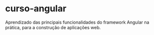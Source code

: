 # curso-angular
Aprendizado das principais funcionalidades do framework Angular na prática, para a construção de aplicações web.
